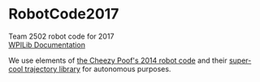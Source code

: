 # RobotCode2017
Team 2502 robot code for 2017  
[WPILib Documentation](https://wpilib.screenstepslive.com/s/4485)


We use elements of [the Cheezy Poof's 2014 robot code](https://github.com/Team254/FRC-2014) and their [super-cool trajectory library](https://github.com/Team254/TrajectoryLib) for autonomous purposes.